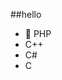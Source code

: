##‎hello‎          
-  🐘 PHP           
-  C++                               
-  C#                                     
-  C                                                    
